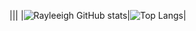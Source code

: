 


|||
|![Rayleeigh GitHub stats](https://github-readme-stats-git-masterorgs-github-readme-stats-team.vercel.app/api?username=diegosteiner&theme=dark&show_icons=true&hide_border=true&layout=compact&include_orgs=true)|![Top Langs](https://github-readme-stats-git-masterorgs-github-readme-stats-team.vercel.app/api/top-langs/?username=rayleeigh&include_orgs=true&theme=dark&show_icons=true&hide_border=true&layout=compact)|
